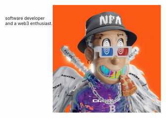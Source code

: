 <img align="right" alt="GIF" src="https://github.com/nielchaudhary/nielchaudhary/blob/main/opensea.gif?raw=true" width="350" height="350" />
<br/> <br/>
software developer and a web3 enthusiast.
